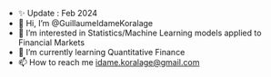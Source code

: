 - ✨ Update : Feb 2024
- 👋 Hi, I’m @GuillaumeIdameKoralage
- 👀 I’m interested in Statistics/Machine Learning models applied to Financial Markets
- 🌱 I’m currently learning Quantitative Finance
- 📫 How to reach me idame.koralage@gmail.com

<!---
GuillaumeIdameKoralage/GuillaumeIdameKoralage is a ✨ special ✨ repository because its `README.md` (this file) appears on your GitHub profile.
You can click the Preview link to take a look at your changes.
--->
